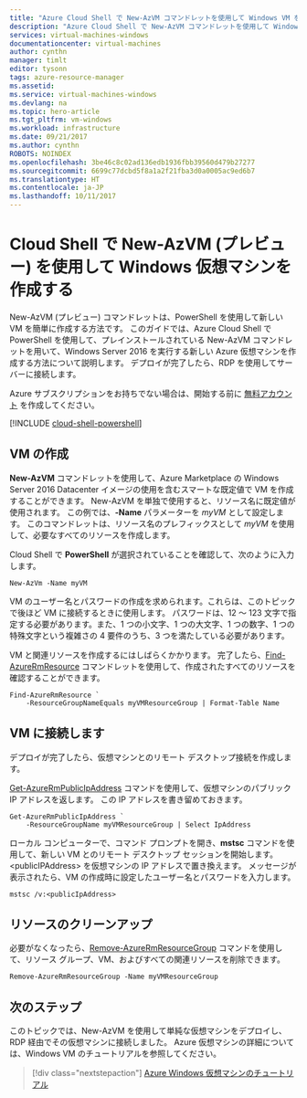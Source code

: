```yaml
---
title: "Azure Cloud Shell で New-AzVM コマンドレットを使用して Windows VM を作成する | Microsoft Docs"
description: "Azure Cloud Shell で New-AzVM コマンドレットを使用して Windows 仮想マシンを作成する方法を簡単に説明します。"
services: virtual-machines-windows
documentationcenter: virtual-machines
author: cynthn
manager: timlt
editor: tysonn
tags: azure-resource-manager
ms.assetid: 
ms.service: virtual-machines-windows
ms.devlang: na
ms.topic: hero-article
ms.tgt_pltfrm: vm-windows
ms.workload: infrastructure
ms.date: 09/21/2017
ms.author: cynthn
ROBOTS: NOINDEX
ms.openlocfilehash: 3be46c8c02ad136edb1936fbb39560d479b27277
ms.sourcegitcommit: 6699c77dcbd5f8a1a2f21fba3d0a0005ac9ed6b7
ms.translationtype: HT
ms.contentlocale: ja-JP
ms.lasthandoff: 10/11/2017
---
```

# <a name="create-a-windows-virtual-machine-with-the-new-azvm-preview-in-cloud-shell"></a>Cloud Shell で New-AzVM (プレビュー) を使用して Windows 仮想マシンを作成する 

New-AzVM (プレビュー) コマンドレットは、PowerShell を使用して新しい VM を簡単に作成する方法です。 このガイドでは、Azure Cloud Shell で PowerShell を使用して、プレインストールされている New-AzVM コマンドレットを用いて、Windows Server 2016 を実行する新しい Azure 仮想マシンを作成する方法について説明します。 デプロイが完了したら、RDP を使用してサーバーに接続します。  

Azure サブスクリプションをお持ちでない場合は、開始する前に [無料アカウント](https://azure.microsoft.com/free/?WT.mc_id=A261C142F) を作成してください。


[!INCLUDE [cloud-shell-powershell](../../../includes/cloud-shell-powershell.md)]

## <a name="create-the-vm"></a>VM の作成

**New-AzVM** コマンドレットを使用して、Azure Marketplace の Windows Server 2016 Datacenter イメージの使用を含むスマートな既定値で VM を作成することができます。 New-AzVM を単独で使用すると、リソース名に既定値が使用されます。 この例では、**-Name** パラメーターを *myVM* として設定します。 このコマンドレットは、リソース名のプレフィックスとして *myVM* を使用して、必要なすべてのリソースを作成します。 

Cloud Shell で **PowerShell** が選択されていることを確認して、次のように入力します。

```azurepowershell-interactive
New-AzVm -Name myVM
```

VM のユーザー名とパスワードの作成を求められます。これらは、このトピックで後ほど VM に接続するときに使用します。 パスワードは、12 ～ 123 文字で指定する必要があります。また、1 つの小文字、1 つの大文字、1 つの数字、1 つの特殊文字という複雑さの 4 要件のうち、3 つを満たしている必要があります。

VM と関連リソースを作成するにはしばらくかかります。 完了したら、[Find-AzureRmResource](/powershell/module/azurerm.resources/find-azurermresource) コマンドレットを使用して、作成されたすべてのリソースを確認することができます。

```azurepowershell-interactive
Find-AzureRmResource `
    -ResourceGroupNameEquals myVMResourceGroup | Format-Table Name
```

## <a name="connect-to-the-vm"></a>VM に接続します

デプロイが完了したら、仮想マシンとのリモート デスクトップ接続を作成します。

[Get-AzureRmPublicIpAddress](/powershell/module/azurerm.network/get-azurermpublicipaddress) コマンドを使用して、仮想マシンのパブリック IP アドレスを返します。 この IP アドレスを書き留めておきます。

```azurepowershell-interactive
Get-AzureRmPublicIpAddress `
    -ResourceGroupName myVMResourceGroup | Select IpAddress
```

ローカル コンピューターで、コマンド プロンプトを開き、**mstsc** コマンドを使用して、新しい VM とのリモート デスクトップ セッションを開始します。 &lt;publicIPAddress&gt; を仮想マシンの IP アドレスで置き換えます。 メッセージが表示されたら、VM の作成時に設定したユーザー名とパスワードを入力します。

```
mstsc /v:<publicIpAddress>
```

## <a name="clean-up-resources"></a>リソースのクリーンアップ

必要がなくなったら、[Remove-AzureRmResourceGroup](/powershell/module/azurerm.resources/remove-azurermresourcegroup) コマンドを使用して、リソース グループ、VM、およびすべての関連リソースを削除できます。

```azurepowershell-interactive
Remove-AzureRmResourceGroup -Name myVMResourceGroup
```

## <a name="next-steps"></a>次のステップ

このトピックでは、New-AzVM を使用して単純な仮想マシンをデプロイし、RDP 経由でその仮想マシンに接続しました。 Azure 仮想マシンの詳細については、Windows VM のチュートリアルを参照してください。

> [!div class="nextstepaction"]
> [Azure Windows 仮想マシンのチュートリアル](./tutorial-manage-vm.md)
